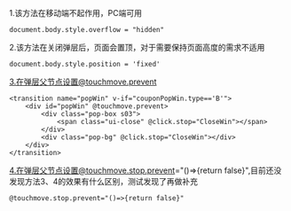 1.该方法在移动端不起作用，PC端可用


```
document.body.style.overflow = "hidden"
```


2.该方法在关闭弹层后，页面会置顶，对于需要保持页面高度的需求不适用


```
document.body.style.position = 'fixed'
```

3.在弹层父节点设置@touchmove.prevent

```
<transition name="popWin" v-if="couponPopWin.type=='B'">
    <div id="popWin" @touchmove.prevent>
        <div class="pop-box s03">
            <span class="ui-close" @click.stop="CloseWin"></span>
        </div>
        <div class="pop-bg" @click.stop="CloseWin"></div>
    </div>
</transition>
```
 

4.在弹层父节点设置@touchmove.stop.prevent="()=>{return false}",目前还没发现方法3、4的效果有什么区别，测试发现了再做补充


```
@touchmove.stop.prevent="()=>{return false}"
```

